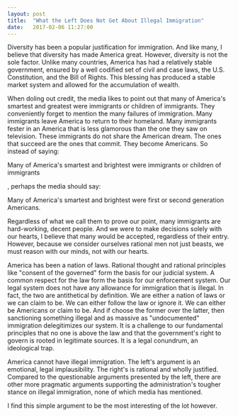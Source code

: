 ```yaml
---
layout: post
title:  "What the Left Does Not Get About Illegal Immigration"
date:   2017-02-06 11:27:00
---
```


Diversity has been a popular justification for immigration. And like many, I believe that diversity has made America great. However, diversity is not the sole factor. Unlike many countries, America has had a relatively stable government, ensured by a well codified set of civil and case laws, the U.S. Constitution, and the Bill of Rights. This blessing has produced a stable market system and allowed for the accumulation of wealth.

When doling out credit, the media likes to point out that many of America's smartest and greatest were immigrants or children of immigrants. They conveniently forget to mention the many failures of immigration. Many immigrants leave America to return to their homeland. Many immigrants fester in an America that is less glamorous than the one they saw on television. These immigrants do not share the American dream. The ones that succeed are the ones that commit. They become Americans. So instead of saying:

  Many of America's smartest and brightest were immigrants or children of immigrants

, perhaps the media should say:

  Many of America's smartest and brightest were first or second generation Americans.

Regardless of what we call them to prove our point, many immigrants are hard-working, decent people. And we were to make decisions solely with our hearts, I believe that many would be accepted, regardless of their entry. However, because we consider ourselves rational men not just beasts, we must reason with our minds, not with our hearts.

America has been a nation of laws. Rational thought and rational principles like "consent of the governed" form the basis for our judicial system. A common respect for the law form the basis for our enforcement system. Our legal system does not have any allowance for immigration that is illegal. In fact, the two are antithetical by definition. We are either a nation of laws or we can claim to be. We can either follow the law or ignore it. We can either be Americans or claim to be. And if choose the former over the latter, then sanctioning something illegal and as massive as "undocumented" immigration delegitimizes our system. It is a challenge to our fundamental principles that no one is above the law and that the government's right to govern is rooted in legitimate sources. It is a legal conundrum, an ideological trap.

America cannot have illegal immigration. The left's argument is an emotional, legal implausibility. The right's is rational and wholly justified. Compared to the questionable arguments presented by the left, there are other more pragmatic arguments supporting the administration's tougher stance on illegal immigration, none of which media has mentioned.

I find this simple argument to be the most interesting of the lot however.
